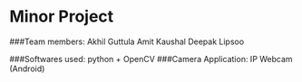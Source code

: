 # Minor Project

###Team members:
Akhil Guttula
Amit Kaushal
Deepak
Lipsoo

###Softwares used: python + OpenCV
###Camera Application: IP Webcam (Android)
